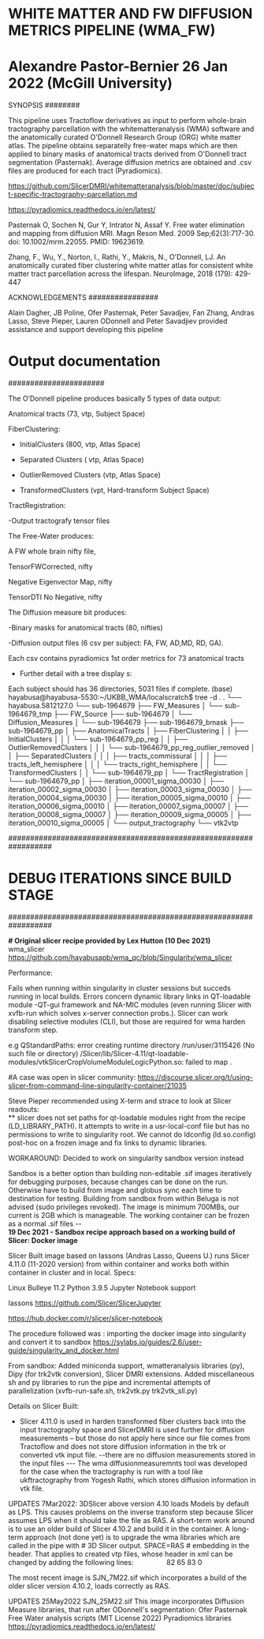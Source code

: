 
# WHITE MATTER AND FW DIFFUSION METRICS PIPELINE (WMA_FW)
#
# Alexandre Pastor-Bernier 26 Jan 2022 (McGill University)

SYNOPSIS
########

This pipeline uses Tractoflow derivatives as input to perform whole-brain tractography parcellation with the whitematteranalysis (WMA) software and the anatomically curated O'Donnell Research Group (ORG) white matter atlas. The pipeline obtains separatelly free-water maps which are then applied to binary masks of anatomical tracts derived from O'Donnell tract segmentation (Pasternak). Average diffusion metrics are obtained and .csv files are produced for each tract (Pyradiomics).

https://github.com/SlicerDMRI/whitematteranalysis/blob/master/doc/subject-specific-tractography-parcellation.md

https://pyradiomics.readthedocs.io/en/latest/

Pasternak O, Sochen N, Gur Y, Intrator N, Assaf Y. Free water elimination and mapping from diffusion MRI. Magn Reson Med. 2009 Sep;62(3):717-30. doi: 10.1002/mrm.22055. PMID: 19623619.

Zhang, F., Wu, Y., Norton, I., Rathi, Y., Makris, N., O'Donnell, LJ. 
An anatomically curated fiber clustering white matter atlas for consistent white matter tract parcellation across the lifespan. 
NeuroImage, 2018 (179): 429-447

ACKNOWLEDGEMENTS
################

Alain Dagher, JB Poline, Ofer Pasternak, Peter Savadjev, Fan Zhang, Andras Lasso,
Steve Pieper, Lauren ODonnell and Peter Savadjiev provided assistance and support developing this pipeline


# Output documentation
######################

The O’Donnell pipeline produces basically 5 types of data output:

Anatomical tracts (73, vtp, Subject Space)


FiberClustering:

- InitialClusters (800, vtp, Atlas Space)

- Separated Clusters ( vtp, Atlas Space)

- OutlierRemoved Clusters (vtp, Atlas Space)

- TransformedClusters (vpt, Hard-transform Subject Space)


TractRegistration:

-Output tractografy tensor files


The Free-Water produces:

A FW whole brain nifty file,

TensorFWCorrected, nifty

Negative Eigenvector Map, nifty

TensorDTI No Negative, nifty



The Diffusion measure bit produces:


-Binary masks for anatomical tracts (80, nifties)


-Diffusion output files (6 csv per subject: FA, FW, AD,MD, RD, GA).

Each csv contains pyradiomics 1st order metrics for 73 anatomical tracts


* Further detail with a tree display s:

Each subject should has 36 directories, 5031 files if complete.
(base) hayabusa@hayabusa-5530:~/UKBB_WMA/localscratch$ tree -d .
.
└── hayabusa.5812127.0
    └── sub-1964679
        ├── FW_Measures
        │   └── sub-1964679_tmp
        ├── FW_Source
        ├── sub-1964679
        │   └── Diffusion_Measures
        │       └── sub-1964679
        ├── sub-1964679_bmask
        ├── sub-1964679_pp
        │   ├── AnatomicalTracts
        │   ├── FiberClustering
        │   │   ├── InitialClusters
        │   │   │   └── sub-1964679_pp_reg
        │   │   ├── OutlierRemovedClusters
        │   │   │   └── sub-1964679_pp_reg_outlier_removed
        │   │   ├── SeparatedClusters
        │   │   │   ├── tracts_commissural
        │   │   │   ├── tracts_left_hemisphere
        │   │   │   └── tracts_right_hemisphere
        │   │   └── TransformedClusters
        │   │       └── sub-1964679_pp
        │   └── TractRegistration
        │       └── sub-1964679_pp
        │           ├── iteration_00001_sigma_00030
        │           ├── iteration_00002_sigma_00030
        │           ├── iteration_00003_sigma_00030
        │           ├── iteration_00004_sigma_00030
        │           ├── iteration_00005_sigma_00010
        │           ├── iteration_00006_sigma_00010
        │           ├── iteration_00007_sigma_00007
        │           ├── iteration_00008_sigma_00007
        │           ├── iteration_00009_sigma_00005
        │           ├── iteration_00010_sigma_00005
        │           └── output_tractography
        └── vtk2vtp


##################################################################
# DEBUG ITERATIONS SINCE BUILD STAGE
##################################################################

**# Original slicer recipe provided by Lex Hutton (10 Dec 2021)**                                                                                                        
wma_slicer
https://github.com/hayabusapb/wma_qc/blob/Singularity/wma_slicer                                                                                                                                            

Performance:

Fails when running within singularity in cluster sessions but succeds running in local builds.
Errors concern dynamic library links in QT-loadable module -QT-gui framework and NA-MIC modules (even running Slicer with xvfb-run which solves x-server connection probs.).  Slicer can work disabling selective modules (CLI), but those are required for  wma harden transform step.                                                                                                                        
             
e.g
QStandardPaths: error creating runtime directory /run/user/3115426 (No such file or directory) /Slicer/lib/Slicer-4.11/qt-loadable-modules/vtkSlicerCropVolumeModuleLogicPython.so: failed to map .


#A case was open in slicer community:
https://discourse.slicer.org/t/using-slicer-from-command-line-singularity-container/21035

Steve Pieper recommended using
X-term and strace to look at Slicer readouts:                                                                                                                                                            
** slicer does not set paths for qt-loadable modules right from the recipe (LD_LIBRARY_PATH). It attempts to write in a usr-local-conf file but has no permissions to write to singularity root. 
We cannot do ldconfig (ld.so.config) post-hoc on a frozen image and fix links to dynamic libraries.
                                                                                                        
WORKAROUND: Decided to work on singularity sandbox version instead
                                                                                                                                    
Sandbox is a better option than building non-editable .sif images iteratively for debugging purposes, because changes can be done on the run. Otherwise have to build from image and globus sync each time to destination for testing. Building from sandbox from within Beluga is not advised (sudo privileges revoked). The image is minimum 700MBs, our current is 2GB which is manageable. The working container can be frozen as a normal .sif files --                                                             
**19 Dec 2021 - Sandbox recipe approach based on a working build of Slicer: Docker image** 

Slicer Built image based on Iassons (Andras Lasso, Queens U.)
runs Slicer 4.11.0 (11-2020 version) from within container and works both within container in cluster and in local.
Specs:

Linux Bulleye 11.2
Python 3.9.5
Jupyter Notebook support

Iassons https://github.com/Slicer/SlicerJupyter
                                                                              
https://hub.docker.com/r/slicer/slicer-notebook

The procedure followed was : importing the docker image into singularity and convert it to sandbox
https://sylabs.io/guides/2.6/user-guide/singularity_and_docker.html
                                                                                                                    
From sandbox:
Added miniconda support, wmatteranalysis libraries (py),  Dipy (for trk2vtk conversion), Slicer DMRI extensions. Added miscellaneous sh and py libraries  to run the pipe and incremental attempts of parallelization (xvfb-run-safe.sh, trk2vtk.py trk2vtk_sll.py)


Details on Slicer Built:
                                                                                                          
* Slicer 4.11.0 is used in harden transformed fiber clusters back into the input tractography space and
SlicerDMRI is used further for diffusion measurements – but those do not apply here since our file comes from Tractoflow and does not store diffusion information in the trk or converted vtk input file.
--there are no diffusion measurements stored in the input files ---  The wma diffusionmeasuremnts tool was developed for the case when the tractography is run with a tool like ukftractography from Yogesh Rathi, which stores diffusion information in vtk file.

UPDATES 7Mar2022: 
3DSlicer above version 4.10 loads Models by default as LPS. This causes problems on the inverse transform step because Slicer assumes LPS when it should take the file as RAS. A short-term work around is to use an older build of Slicer 4.10.2 and build it in the container.
A long-term approach (not done yet) is to upgrade the wma libraries which are called in the pipe with # 3D Slicer output. SPACE=RAS # embedding in the header. That applies to created vtp files, whose header in xml can be changed by adding the following lines:
    <FieldData>
      <Array type="String" Name="SPACE" NumberOfTuples="1" format="ascii">
        82 65 83 0
      </Array>
    </FieldData>
 
The most recent image is SJN_7M22.sif which incorporates a build of the older slicer version 4.10.2, loads correctly as RAS.

UPDATES 25May2022
SJN_25M22.sif This image incorporates Diffusion Measure libraries, that run after ODonnell's segmentation:
              Ofer Pasternak Free Water analysis scripts (MIT License 2022)
              Pyradiomics libraries
              https://pyradiomics.readthedocs.io/en/latest/
